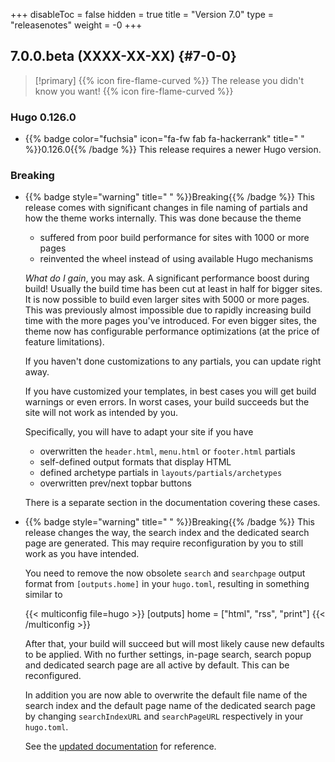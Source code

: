 +++
disableToc = false
hidden = true
title = "Version 7.0"
type = "releasenotes"
weight = -0
+++

## 7.0.0.beta (XXXX-XX-XX) {#7-0-0}

> [!primary]
> {{% icon fire-flame-curved %}} The release you didn't know you want! {{% icon fire-flame-curved %}}

### Hugo 0.126.0

- {{% badge color="fuchsia" icon="fa-fw fab fa-hackerrank" title=" " %}}0.126.0{{% /badge %}} This release requires a newer Hugo version.

### Breaking

- {{% badge style="warning" title=" " %}}Breaking{{% /badge %}} This release comes with significant changes in file naming of partials and how the theme works internally. This was done because the theme

  - suffered from poor build performance for sites with 1000 or more pages
  - reinvented the wheel instead of using available Hugo mechanisms

  _What do I gain_, you may ask. A significant performance boost during build! Usually the build time has been cut at least in half for bigger sites. It is now possible to build even larger sites with 5000 or more pages. This was previously almost impossible due to rapidly increasing build time with the more pages you've introduced. For even bigger sites, the theme now has configurable performance optimizations (at the price of feature limitations).

  If you haven't done customizations to any partials, you can update right away.

  If you have customized your templates, in best cases you will get build warnings or even errors. In worst cases, your build succeeds but the site will not work as intended by you.

  Specifically, you will have to adapt your site if you have

  - overwritten the `header.html`, `menu.html` or `footer.html` partials
  - self-defined output formats that display HTML
  - defined archetype partials in `layouts/partials/archetypes`
  - overwritten prev/next topbar buttons

  There is a separate section in the documentation covering these cases.

- {{% badge style="warning" title=" " %}}Breaking{{% /badge %}} This release changes the way, the search index and the dedicated search page are generated. This may require reconfiguration by you to still work as you have intended.

  You need to remove the now obsolete `search` and `searchpage` output format from `[outputs.home]` in your `hugo.toml`, resulting in something similar to

	{{< multiconfig file=hugo >}}
	[outputs]
	  home = ["html", "rss", "print"]
	{{< /multiconfig >}}

  After that, your build will succeed but will most likely cause new defaults to be applied. With no further settings, in-page search, search popup and dedicated search page are all active by default. This can be reconfigured.

  In addition you are now able to overwrite the default file name of the search index and the default page name of the dedicated search page by changing `searchIndexURL` and `searchPageURL` respectively in your `hugo.toml`.

  See the [updated documentation](configuration/sidebar/search/) for reference.
